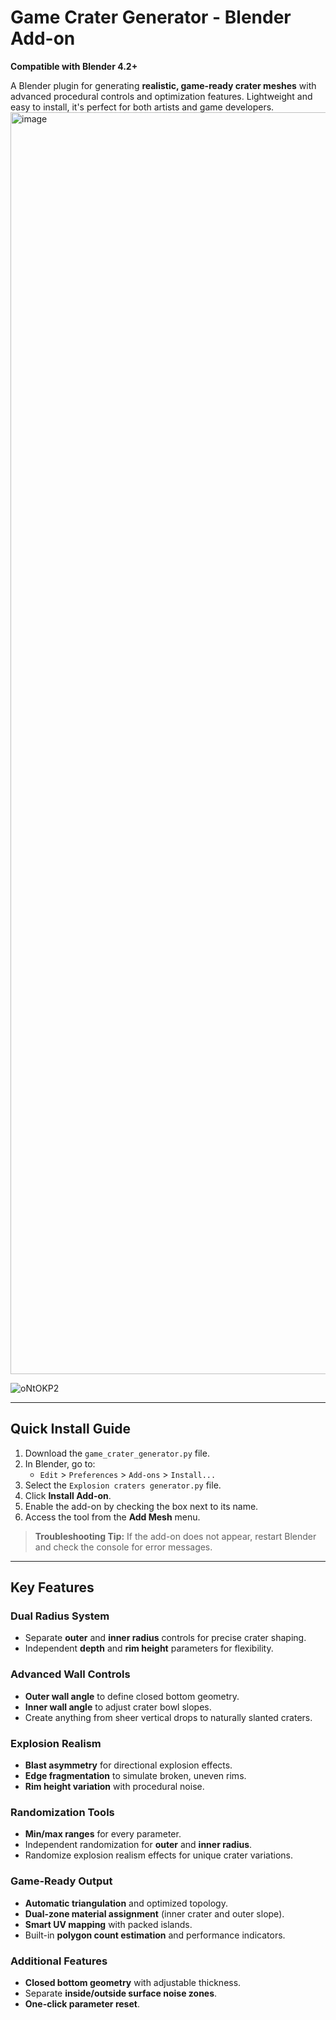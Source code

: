 

# Game Crater Generator - Blender Add-on

**Compatible with Blender 4.2+**

A Blender plugin for generating **realistic, game-ready crater meshes** with advanced procedural controls and optimization features. Lightweight and easy to install, it's perfect for both artists and game developers.
<img width="3840" height="2019" alt="image" src="https://github.com/user-attachments/assets/23c581a0-4dc8-47d1-8c6c-ba010f3de7b9" />

![oNtOKP2](https://github.com/user-attachments/assets/72eee240-eaa1-4977-a355-5e44660507af)

---

## Quick Install Guide

1. Download the `game_crater_generator.py` file.
2. In Blender, go to:
   * `Edit` > `Preferences` > `Add-ons` > `Install...`
3. Select the `Explosion craters generator.py` file.
4. Click **Install Add-on**.
5. Enable the add-on by checking the box next to its name.
6. Access the tool from the **Add Mesh** menu.

> **Troubleshooting Tip:** If the add-on does not appear, restart Blender and check the console for error messages.

---

## Key Features

### Dual Radius System

* Separate **outer** and **inner radius** controls for precise crater shaping.
* Independent **depth** and **rim height** parameters for flexibility.

### Advanced Wall Controls

* **Outer wall angle** to define closed bottom geometry.
* **Inner wall angle** to adjust crater bowl slopes.
* Create anything from sheer vertical drops to naturally slanted craters.

### Explosion Realism

* **Blast asymmetry** for directional explosion effects.
* **Edge fragmentation** to simulate broken, uneven rims.
* **Rim height variation** with procedural noise.

### Randomization Tools

* **Min/max ranges** for every parameter.
* Independent randomization for **outer** and **inner radius**.
* Randomize explosion realism effects for unique crater variations.

### Game-Ready Output

* **Automatic triangulation** and optimized topology.
* **Dual-zone material assignment** (inner crater and outer slope).
* **Smart UV mapping** with packed islands.
* Built-in **polygon count estimation** and performance indicators.

### Additional Features

* **Closed bottom geometry** with adjustable thickness.
* Separate **inside/outside surface noise zones**.
* **One-click parameter reset**.





